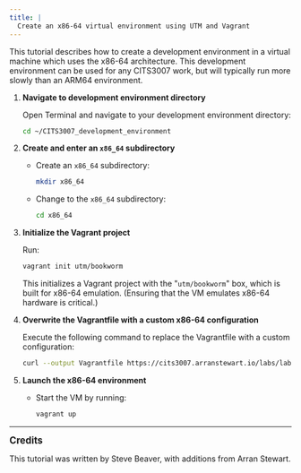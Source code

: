```yaml
---
title: |
  Create an x86-64 virtual environment using UTM and Vagrant
---
```


This tutorial describes how to create a development environment in a virtual machine which uses the
x86-64 architecture.
This development environment can be used for any CITS3007 work, but will typically
run more slowly than an ARM64 environment.

1.  **Navigate to development environment directory**

    Open Terminal and navigate to your development environment directory:

    ```bash
    cd ~/CITS3007_development_environment
    ```

2.  **Create and enter an `x86_64` subdirectory**

    - Create an `x86_64` subdirectory:

      ```bash
      mkdir x86_64
      ```

    - Change to the `x86_64` subdirectory:

      ```bash
      cd x86_64
      ```

3.  **Initialize the Vagrant project**

    Run:

    ```bash
    vagrant init utm/bookworm
    ```

    This initializes a Vagrant project with the "`utm/bookworm`" box, which is
    built for x86-64 emulation. (Ensuring that the VM emulates x86-64 hardware
    is critical.)

4.  **Overwrite the Vagrantfile with a custom x86-64 configuration**

    Execute the following command to replace the Vagrantfile with a custom configuration:

    ```bash
    curl --output Vagrantfile https://cits3007.arranstewart.io/labs/lab00-mac-x64-Vagrantfile.rb
    ```

5.  **Launch the x86-64 environment**

    - Start the VM by running:

      ```bash
      vagrant up
      ```


----

<div style="font-size: 1.2em; font-weight: bold; margin-bottom: 0.5em;">Credits</div>

This tutorial was written by Steve Beaver, with additions from
Arran Stewart.

